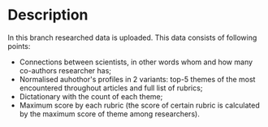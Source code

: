 # Description
In this branch researched data is uploaded. This data consists of following points:
- Connections between scientists, in other words whom and how many co-authors researcher has;
- Normalised auhothor's profiles in 2 variants: top-5 themes of the most encountered throughout articles and full list of rubrics;
- Dictationary with the count of each theme;
- Maximum score by each rubric (the score of certain rubric is calculated by the maximum score of theme among researchers).
